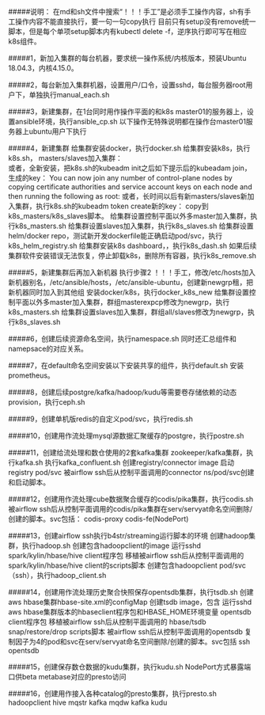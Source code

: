 #####说明：
    在md和sh文件中搜索“！！！手工”是必须手工操作内容，sh有手工操作内容不能直接执行，要一句一句copy执行
    目前只有setup没有remove统一脚本，但是每个单项setup脚本内有kubectl delete -f，逆序执行即可写在相应k8s组件。

#####1，新加入集群的每台机器，要求统一操作系统/内核版本，预装Ubuntu 18.04.3，内核4.15.0。

#####2，每台新加入集群机器，设置用户/口令，设置sshd，每台服务器root用户下，单独执行manual_each.sh

#####3，新建集群，在1台同时用作操作平面的和k8s master01的服务器上，设置ansible环境，执行ansible_cp.sh
    以下操作无特殊说明都在操作台master01服务器上ubuntu用户下执行

#####4，新建集群
    给集群安装docker，执行docker.sh
    给集群安装k8s，执行k8s.sh，
    masters/slaves加入集群：    
        或者，全新安装，把k8s.sh的kubeadm init之后如下提示后的kubeadam join，生成的key：
            You can now join any number of control-plane nodes by copying certificate authorities
                         and service account keys on each node and then running the following as root:
        或者，长时间以后有新masters/slaves新加入集群，执行k8s.sh的kubeadm token create新的key：
        copy到k8s_masters/k8s_slaves脚本。
            给集群设置控制平面以外多master加入集群，执行k8s_masters.sh
            给集群设置slaves加入集群，执行k8s_slaves.sh
    给集群设置helm/docker repo，测试新开发dockerfile能正确启动pod/svc，执行k8s_helm_registry.sh
    给集群安装k8s dashboard，，执行k8s_dash.sh
    如果后续集群软件安装错误无法恢复，停止卸载k8s，删除所有容器，执行k8s_remove.sh

#####5，新建集群后再加入新机器
    执行步骤2
    ！！！手工，修改/etc/hosts加入新机器别名，/etc/ansible/hosts，/etc/ansible-ubuntu，创建新newgrp租，把新机器同时加入到其他组
    安装docker/k8s，执行docker_k8s_new
    给集群设置控制平面以外多master加入集群，群组masterexpcp修改为newgrp，执行k8s_masters.sh
    给集群设置slaves加入集群，群组all/slaves修改为newgrp，执行k8s_slaves.sh

#####6，创建后续资源命名空间，执行namespace.sh
    同时还汇总组件和namepsace的对应关系。

#####7，在default命名空间安装以下安装共享的组件，执行default.sh
    安装prometheus。

#####8，创建后续postgre/kafka/hadoop/kudu等需要卷存储依赖的动态provision，执行ceph.sh

#####9，创建单机版redis的自定义pod/svc，执行redis.sh

#####10，创建用作流处理mysql源数据汇聚缓存的postgre，执行postre.sh
        
#####11，创建给流处理和数仓使用的2套kafka集群
    zookeeper/kafka集群，执行kafka.sh
    执行kafka_confluent.sh
        创建registry/connector image
        启动registry pod/svc
        被airflow ssh后从控制平面调用的connector ns/pod/svc创建和启动脚本。

#####12，创建用作流处理cube数据聚合缓存的codis/pika集群，执行codis.sh
    被airflow ssh后从控制平面调用的codis/pika集群在serv/servyat命名空间删除/创建的脚本。svc包括：
        codis-proxy
        codis-fe(NodePort)

#####13，创建airflow ssh执行b4str/streaming运行脚本的环境
    创建hadoop集群，执行hadoop.sh
    创建包含hadoopclient的image
        运行sshd
        spark/kylin/hbase/hive client程序包
        移植被airflow ssh后从控制平面调用的 spark/kylin/hbase/hive client的scripts脚本
    创建包含hadoopclient pod/svc（ssh），执行hadoop_client.sh

#####14，创建用作流处理历史聚合快照保存opentsdb集群，执行tsdb.sh
    创建aws hbase集群hbase-site.xml的configMap
    创建tsdb image，包含
        运行sshd
        aws hbase集群版本的hbaseclient程序包和HBASE_HOME环境变量
        opentsdb client程序包
        移植被airflow ssh后从控制平面调用的 hbase/tsdb snap/restore/drop scripts脚本
    被airflow ssh后从控制平面调用的opentsdb 复制因子为4的pod和svc在serv/servyat命名空间删除/创建的脚本。svc包括
        ssh
        opentsdb

#####15，创建保存数仓数据的kudu集群，执行kudu.sh
    NodePort方式暴露端口供beta metabase对应的presto访问

#####16，创建用作接入各种catalog的presto集群，执行presto.sh
    hadoopclient hive
    mqstr kafka
    mqdw kafka
    kudu
